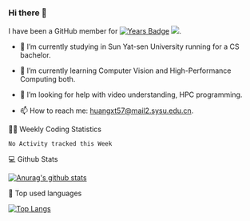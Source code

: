 ### Hi there 👋

<!--
**Huangxt57/Huangxt57** is a ✨ _special_ ✨ repository because its `README.md` (this file) appears on your GitHub profile.

Here are some ideas to get you started:

-->

I have been a GitHub member for [![Years Badge](https://badges.pufler.dev/years/huangxt57)](https://badges.pufler.dev) 
![](https://komarev.com/ghpvc/?username=huangxt57&color=blue&label=PROFILE+VIEWS).


- 🔭 I’m currently studying in Sun Yat-sen University running for a CS bachelor.

- 🌱 I’m currently learning Computer Vision and High-Performance Computing both.

- 🤔 I’m looking for help with video understanding, HPC programming.

- 📫 How to reach me: [huangxt57@mail2.sysu.edu.cn](huangxt57@mail2.sysu.edu.cn).


🧑‍💻 Weekly Coding Statistics
<!--START_SECTION:waka-->
```text
No Activity tracked this Week
```
<!--END_SECTION:waka-->


💻 Github Stats

[![Anurag's github stats](https://github-readme-stats.vercel.app/api?username=huangxt57&hide=prs&show_icons=true)](https://github.com/anuraghazra/github-readme-stats)

📖 Top used languages

[![Top Langs](https://github-readme-stats.vercel.app/api/top-langs/?username=huangxt57&layout=compact)](https://github.com/anuraghazra/github-readme-stats)




